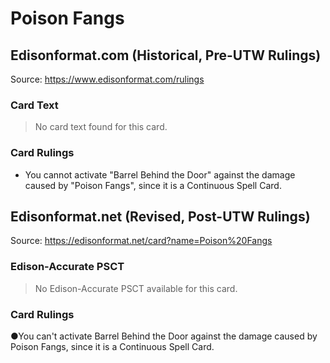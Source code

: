 # Poison Fangs

## Edisonformat.com (Historical, Pre-UTW Rulings)

Source: https://www.edisonformat.com/rulings

### Card Text

> No card text found for this card.

### Card Rulings

*   You cannot activate "Barrel Behind the Door" against the damage caused by "Poison Fangs", since it is a Continuous Spell Card.

## Edisonformat.net (Revised, Post-UTW Rulings)

Source: https://edisonformat.net/card?name=Poison%20Fangs

### Edison-Accurate PSCT

> No Edison-Accurate PSCT available for this card.

### Card Rulings

●You can't activate Barrel Behind the Door against the damage caused by Poison Fangs, since it is a Continuous Spell Card.
            